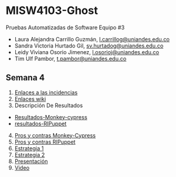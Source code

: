 # MISW4103-Ghost

Pruebas Automatizadas de Software
Equipo #3
- Laura Alejandra Carrillo Guzmán, l.carrillog@uniandes.edu.co​​
- Sandra Victoria Hurtado Gil, sv.hurtadog@uniandes.edu.co​​
- Leidy Viviana Osorio Jimenez, l.osorioj@uniandes.edu.co​​
- Tim Ulf Pambor, t.pambor@uniandes.edu.co​​

## Semana 4
1. [Enlaces a las incidencias](https://github.com/tpambor/MISW4103-Ghost/issues)
2. [Enlaces wiki](https://github.com/tpambor/MISW4103-Ghost/wiki)
3. Descripción De Resultados
- [Resultados-Monkey-cypress ](https://github.com/tpambor/MISW4103-Ghost/wiki/Descripci%C3%B3n-De-Resultados-Monkey-cypress)
- [resultados-RIPuppet](https://github.com/tpambor/MISW4103-Ghost/wiki/Descripci%C3%B3n-de-resultados-RIPuppet)
4. [Pros y contras Monkey-Cypress](https://github.com/tpambor/MISW4103-Ghost/wiki/Pros-Contras-Monkey-Cypress)
5. [Pros y contras RIPuppet](https://github.com/tpambor/MISW4103-Ghost/wiki/Pros-Contras-RIPuppet)
6. [Estrategia 1](https://uniandes-my.sharepoint.com/:w:/g/personal/l_carrillog_uniandes_edu_co/EW0wvQK_VZ9HoYFCtcVImEABhlAz7sMi_q-NFSfFEM_sjw?e=6rrELG)
7. [Estrategia 2](https://uniandes-my.sharepoint.com/:w:/g/personal/l_carrillog_uniandes_edu_co/EVWKHRos-ulHkvUrrRx2UuEBc_yyoiYWc2fA3wYfOqKTRA?e=GbaeLj)
8. [Presentación](https://uniandes-my.sharepoint.com/:p:/g/personal/l_carrillog_uniandes_edu_co/ETrJZGQKK7VApGP_jQdeq6gBni-bddd-Xu1DNW2KztLqrg?e=L0cmqL)
9. [Video](https://uniandes-my.sharepoint.com/:v:/g/personal/t_pambor_uniandes_edu_co/Ec_pyiLodp5Anlst47f9O8sB9xJSluwSMbWi6sygfYA-xw?e=aiIPTQ)

